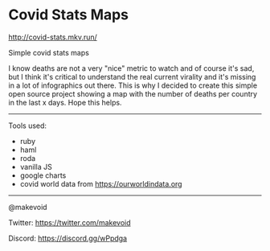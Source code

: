 # Covid Stats Maps

http://covid-stats.mkv.run/

Simple covid stats maps

I know deaths are not a very "nice" metric to watch and of course it's sad, but I think it's critical to understand the real current virality and it's missing in a lot of infographics out there. This is why I decided to create this simple open source project showing a map with the number of deaths per country in the last x days. Hope this helps.



---

Tools used:

- ruby
- haml
- roda
- vanilla JS
- google charts 
- covid world data from https://ourworldindata.org 


---


@makevoid


Twitter: https://twitter.com/makevoid

Discord: https://discord.gg/wPpdga
